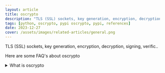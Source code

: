 ```yaml
---
layout: article
title: oscrypto
description: "TLS (SSL) sockets, key generation, encryption, decryption, signing, verific.."
tags: [python, oscrypto, pypi oscrypto, pypi, references]
date: 2023-12-27
cover: /assets/images/related-articles/general.png
---
```


TLS (SSL) sockets, key generation, encryption, decryption, signing, verific..

Here are some FAQ's about oscrypto
<details>
<summary>What is oscrypto</summary>
TLS (SSL) sockets, key generation, encryption, decryption, signing, verific..
</details>
